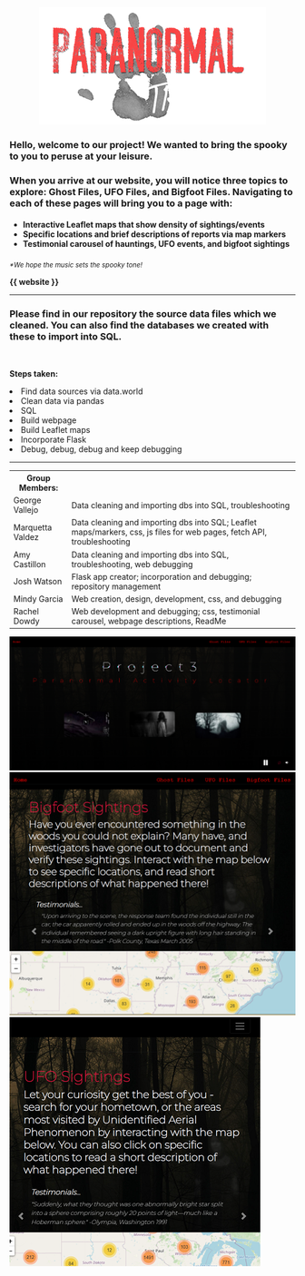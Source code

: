 
<!-- <h1 text-aligh:center;><b>Track the Paranormal!</b></h1> -->
<center><img src="readme_images/readme_hand.png"></center>
<h3>

<strong>Hello, welcome to our project!  We wanted to bring the spooky to you to peruse at your leisure.</strong></h3>

<h3>When you arrive at our website, you will notice three topics to explore: Ghost Files, UFO Files, and Bigfoot Files. Navigating to each of these pages will bring you to a page with: </h3>
<h4>

- Interactive Leaflet maps that show density of sightings/events
- Specific locations and brief descriptions of reports via map markers
- Testimonial carousel of hauntings, UFO events, and bigfoot sightings</h4>

<i><small>*We hope the music sets the spooky tone!</i></small>

<strong>{{ website }}</strong>

<hr>

<h3>Please find in our repository the source data files which we cleaned.  You can also find the databases we created with these to import into SQL.</h3>

<br>

<b>Steps taken:</b>
<li>Find data sources via data.world</li>
<li>Clean data via pandas</li>
<li>SQL</li>
<li>Build webpage</li>
<li>Build Leaflet maps</li>
<li>Incorporate Flask</li>
<li>Debug, debug, debug and keep debugging</li>

<hr>
<table>
    <tr>
        <th>Group Members:</th>
    </tr>
    <tr>
        <td>George Vallejo</td>
        <td>Data cleaning and importing dbs into SQL, troubleshooting</td>
    </tr>
    <tr>
        <td>Marquetta Valdez</td>
        <td>Data cleaning and importing dbs into SQL; Leaflet maps/markers, css, js files for web pages, fetch API, troubleshooting</td>
    </tr>
    <tr>
        <td>Amy Castillon</td>
        <td>Data cleaning and importing dbs into SQL, troubleshooting, web debugging</td>
    </tr>
    <tr>
        <td>Josh Watson</td>
        <td>Flask app creator; incorporation and debugging; repository management</td>
    </tr>
    <tr>
        <td>Mindy Garcia</td>
        <td>Web creation, design, development, css, and debugging</td>
    </tr>
    <tr>
        <td>Rachel Dowdy</td>
        <td>Web development and debugging; css, testimonial carousel, webpage descriptions, ReadMe</td>
    </tr>
</table>

<img src="readme_images/readme_index_preview.PNG">
<img src="readme_images/readme_bigfoot_preview.PNG">
<img src="readme_images/readme_ufo_preview.PNG">
